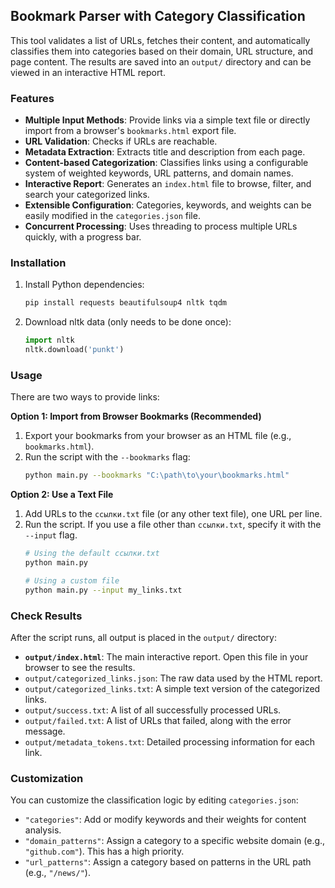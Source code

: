 ## Bookmark Parser with Category Classification

This tool validates a list of URLs, fetches their content, and automatically classifies them into categories based on their domain, URL structure, and page content. The results are saved into an `output/` directory and can be viewed in an interactive HTML report.

### Features
- **Multiple Input Methods**: Provide links via a simple text file or directly import from a browser's `bookmarks.html` export file.
- **URL Validation**: Checks if URLs are reachable.
- **Metadata Extraction**: Extracts title and description from each page.
- **Content-based Categorization**: Classifies links using a configurable system of weighted keywords, URL patterns, and domain names.
- **Interactive Report**: Generates an `index.html` file to browse, filter, and search your categorized links.
- **Extensible Configuration**: Categories, keywords, and weights can be easily modified in the `categories.json` file.
- **Concurrent Processing**: Uses threading to process multiple URLs quickly, with a progress bar.

### Installation
1. Install Python dependencies:
   ```bash
   pip install requests beautifulsoup4 nltk tqdm
   ```
2. Download nltk data (only needs to be done once):
   ```python
   import nltk
   nltk.download('punkt')
   ```

### Usage

There are two ways to provide links:

**Option 1: Import from Browser Bookmarks (Recommended)**

1.  Export your bookmarks from your browser as an HTML file (e.g., `bookmarks.html`).
2.  Run the script with the `--bookmarks` flag:
    ```bash
    python main.py --bookmarks "C:\path\to\your\bookmarks.html"
    ```

**Option 2: Use a Text File**

1.  Add URLs to the `ссылки.txt` file (or any other text file), one URL per line.
2.  Run the script. If you use a file other than `ссылки.txt`, specify it with the `--input` flag.
    ```bash
    # Using the default ссылки.txt
    python main.py

    # Using a custom file
    python main.py --input my_links.txt
    ```

### Check Results

After the script runs, all output is placed in the `output/` directory:

-   **`output/index.html`**: The main interactive report. Open this file in your browser to see the results.
-   `output/categorized_links.json`: The raw data used by the HTML report.
-   `output/categorized_links.txt`: A simple text version of the categorized links.
-   `output/success.txt`: A list of all successfully processed URLs.
-   `output/failed.txt`: A list of URLs that failed, along with the error message.
-   `output/metadata_tokens.txt`: Detailed processing information for each link.

### Customization

You can customize the classification logic by editing `categories.json`:
-   `"categories"`: Add or modify keywords and their weights for content analysis.
-   `"domain_patterns"`: Assign a category to a specific website domain (e.g., `"github.com"`). This has a high priority.
-   `"url_patterns"`: Assign a category based on patterns in the URL path (e.g., `"/news/"`).